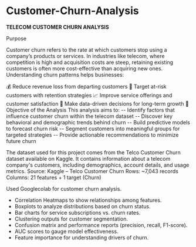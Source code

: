 # Customer-Churn-Analysis
**TELECOM CUSTOMER CHURN ANALYSIS**

  Purpose

  Customer churn refers to the rate at which customers stop using a company’s products or services. In industries like telecom, where competition is high and acquisition costs are steep, retaining existing customers is often more cost-effective than acquiring new ones. Understanding churn patterns helps businesses:


💰 Reduce revenue loss from departing customers
🎯 Target at-risk customers with retention strategies
📈 Improve service offerings and customer satisfaction
🧠 Make data-driven decisions for long-term growth
🎯 Objective of the Analysis
This analysis aims to:
-- Identify factors that influence customer churn within the telecom dataset
-- Discover key behavioral and demographic trends behind churn
-- Build predictive models to forecast churn risk
-- Segment customers into meaningful groups for targeted strategies
-- Provide actionable recommendations to minimize future churn

The dataset used for this project comes from the Telco Customer Churn dataset available on Kaggle. It contains information about a telecom company's customers, including demographics, account details, and usage metrics.
Source: Kaggle – Telco Customer Churn
Rows: ~7,043 records
Columns: 21 features + 1 target (Churn)

Used Googlecolab for customer churn analysis.
  - Correlation Heatmaps to show relationships among features.
  - Boxplots to analyze distributions based on churn status.
  - Bar charts for service subscriptions vs. churn rates.
  - Clustering outputs for customer segmentation.
  - Confusion matrix and performance reports (precision, recall, F1-score).
  - AUC scores to gauge model effectiveness.
  - Feature importance for understanding drivers of churn.
